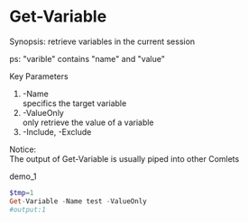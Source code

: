 # Get-Variable

Synopsis:
retrieve variables in the current session  

ps: "varible" contains "name" and "value"  


Key Parameters
1. -Name  
   specifics the target variable  
2. -ValueOnly  
   only retrieve the value of a variable
3. -Include, -Exclude   


Notice:  
The output of Get-Variable is usually piped into other Comlets  

demo_1
```powershell
$tmp=1
Get-Variable -Name test -ValueOnly
#output:1
```
